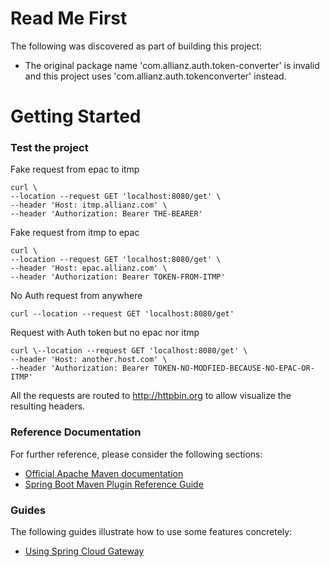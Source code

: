 # Read Me First

The following was discovered as part of building this project:

* The original package name 'com.allianz.auth.token-converter' is invalid and this project uses 'com.allianz.auth.tokenconverter' instead.

# Getting Started

### Test the project

Fake request from epac to itmp

``` shell
curl \ 
--location --request GET 'localhost:8080/get' \
--header 'Host: itmp.allianz.com' \
--header 'Authorization: Bearer THE-BEARER'
```

Fake request from itmp to epac

``` shell
curl \
--location --request GET 'localhost:8080/get' \
--header 'Host: epac.allianz.com' \
--header 'Authorization: Bearer TOKEN-FROM-ITMP'
```

No Auth request from anywhere

``` shell
curl --location --request GET 'localhost:8080/get'
```

Request with Auth token but no epac nor itmp

``` shell
curl \--location --request GET 'localhost:8080/get' \
--header 'Host: another.host.com' \
--header 'Authorization: Bearer TOKEN-NO-MODFIED-BECAUSE-NO-EPAC-OR-ITMP'
```


All the requests are routed to http://httpbin.org to allow visualize the resulting headers.



### Reference Documentation
For further reference, please consider the following sections:

* [Official Apache Maven documentation](https://maven.apache.org/guides/index.html)
* [Spring Boot Maven Plugin Reference Guide](https://docs.spring.io/spring-boot/docs/2.2.4.RELEASE/maven-plugin/)

### Guides
The following guides illustrate how to use some features concretely:

* [Using Spring Cloud Gateway](https://github.com/spring-cloud-samples/spring-cloud-gateway-sample)

